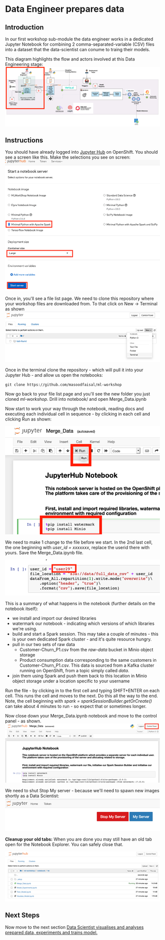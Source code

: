 # Data Engineer prepares data

## Introduction
In our first workshop sub-module the data engineer works in a dedicated Jupyter Notebook for combining 2 comma-separated-variable (CSV) files into a dataset that the data-scientist can conume to traing their models.

This diagram highlights the flow and actors involved at this Data Engineering stage:
![](images/2-FM-ML-Workshop-data-eng-V2.png)

## Instructions
You should have already logged into [Jupyter Hub](https://jupyterhub-ml-workshop.apps.cluster-anz-ai-ml.rhtlabs.com/) on OpenShift. You should see a screen like this. Make the selections you see on screen:
![](images/2-data-engineer-jup-start-server.png)

Once in, you'll see a file list page. We need to clone this repository where your workshop files are downloaded from. To that click on New -> Terminal as shown
![](images/3-jup-new-terminal.png)


Once in the terminal clone the repository - which will pull it into your Jupyter Hub - and allow us open the notebooks:
```
git clone https://github.com/masoodfaisal/ml-workshop
```

Now go back to your file list page and you'll see the new folder you just cloned _ml-workshop_. Drill into notebook/ and open Merge_Data.ipynb

Now start to work your way through the notebook, reading docs and executing each individual cell in sequence  - by clicking in each cell and clicking Run as shown:


![](images/4-jup-run-cell.png)

We need to make 1 change to the file before we start. In the 2nd last cell, the one beginning with *user_id = xxxxxxx*, replace the userid there with yours. Save the Merge_Data.ipynb file.

![](images/5-set-userid-data-eng-notebk.png)

This is a summary of what happens in the notebook (further details on the notebook itself):
- we install and import our desired libraries
- watermark our notebook - indicating which versions of which libraries we're using.
- build and start a Spark session. This may take a couple of minutes - this is your own dedicated Spark cluster - and it's quite resource hungry.
- pull in our two sets of raw data
    - Customer-Churn_P1.csv from the _raw-data_ bucket in Minio object storage
    - Product consumption data corresponding to the same customers in Customer-Churn_P1.csv. This data is sourced from a Kafka cluster running on OpenShift, from a topic simply called _data_.
- join them using Spark and push them back to this location in Minio object storage under a location specific to your username

Run the file - by clicking in to the first cell and typing SHIFT+ENTER on each cell. This runs the cell and moves to the next. Do this all the way to the end. Note, the cell beginning with *spark = sparkSessionBuilder.getOrCreate()* can take about 4 minutes to run - so expect that or sometimes longer.

Now close down your Merge_Data.ipynb notebook and move to the control panel - as shown. 
![](images/6-control-panel.png)

We need to shut Stop My server - because we'll need to spawn new images shortly as a Data Scientist:
![](images/7-shutdown-jup.png)

**Cleanup your old tabs:** When you are done you may still have an old tab open for the Notebook Explorer. You can safely close that.

![](images/7-1-old-notebook-explorer.png)


## Next Steps

Now move to the next section [Data Scientist visualises and analyses prepared data, experiments and trains model.](workshop-2-3-4-data-science.md)
